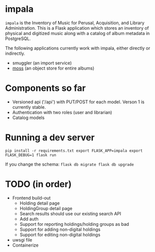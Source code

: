 impala
======

`impala` is the Inventory of Music for Perusal, Acquisition, and Library
Administration. This is a Flask application which stores an inventory of
physical and digitized music along with a catalog of album metadata in
PostgreSQL.

The following applications currently work with impala, either directly or
indirectly.
- smuggler (an import service)
- [moss](https://github.com/wuvt/moss) (an object store for entire albums)


Components so far
=================

- Versioned api ('/api') with PUT/POST for each model. Verson 1 is currently
  stable.
- Authentication with two roles (user and librarian)
- Catalog models


Running a dev server
====================

``
pip install -r requirements.txt
export FLASK_APP=impala
export FLASK_DEBUG=1
flask run
``

If you change the schema:
``
flask db migrate
flask db upgrade
``

TODO (in order)
===============
- Frontend build-out 
    - Holding detail page
    - HoldingGroup detail page
    - Search results should use our existing search API
    - Add auth
    - Support for reporting holdings/holding groups as bad
    - Support for adding non-digital holdings
    - Support for editing non-digital holdings
- uwsgi file
- Containerize
